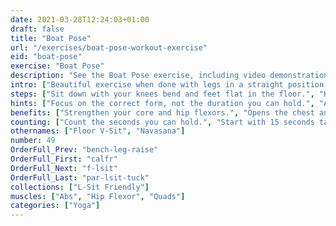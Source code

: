 ```yaml
---
date: 2021-03-28T12:24:03+01:00
draft: false
title: "Boat Pose"
url: "/exercises/boat-pose-workout-exercise"
eid: "boat-pose"
exercise: "Boat Pose"
description: "See the Boat Pose exercise, including video demonstration, instructions on how-to perform, benefits, activated body parts and related exercises."
intro: ["Beautiful exercise when done with legs in a straight position, the Boat Pose is a yoga position that works hip flexor, quads and abs."]
steps: ["Sit down with your knees bend and feet flat in the floor.", "Keeping your spine straight, lean back slightly and raise your feet. Use your hands on the floor to get the right balance.", "Extend your arms horizontally, palms facing each other.", "Extend your legs in a 45 degrees elevation.", "Keep your back straight and chest up, also with a 45 degrees incline.", "Body and legs should be in a perfect V position.", "Count the seconds you can hold in a correct position."]
hints: ["Focus on the correct form, not the duration you can hold.", "A mix of balance and strength is needed for the exercise."]
benefits: ["Strengthen your core and hip flexors.", "Opens the chest and increase lung capacity."]
counting: ["Count the seconds you can hold.", "Start with 15 seconds target but you should be able to reach 60 seconds once prepared."]
othernames: ["Floor V-Sit", "Navasana"]
number: 49
OrderFull_Prev: "bench-leg-raise"
OrderFull_First: "calfr"
OrderFull_Next: "f-lsit"
OrderFull_Last: "par-lsit-tuck"
collections: ["L-Sit Friendly"]
muscles: ["Abs", "Hip Flexor", "Quads"]
categories: ["Yoga"]
---
```

